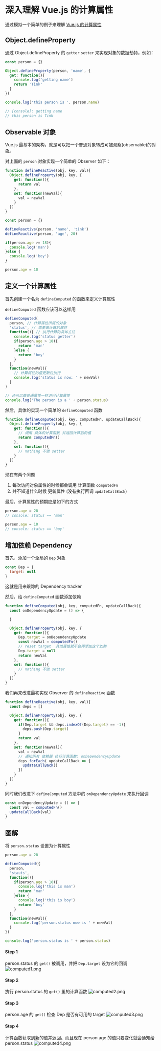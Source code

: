 # 深入理解 Vue.js 的计算属性

通过模拟一个简单的例子来理解 [Vue.js 的计算属性](https://vuejs.org/v2/guide/computed.html)

## Object.defineProperty

通过 Object.defineProperty 的 `getter` `setter` 来实现对象的数据劫持，例如：

```js
const person = {}

Object.defineProperty(person, 'name', {
  get: function(){
    console.log('getting name')
    return 'Tink'
  }
})

console.log('this person is ', person.name)

// [console]: getting name
// this person is Tink

```

## Observable 对象

Vue.js 最基本的架构，就是可以把一个普通对象转成可被观察(observable)的对象。

对上面的 `person` 对象实现一个简单的 Observer 如下：

```js
function defineReactive(obj, key, val){
  Object.defineProperty(obj, key, {
    get: function(){
      return val
    },
    set: function(newVal){
      val = newVal
    }
  })
}

const person = {}

defineReactive(person, 'name', 'tink')
defineReactive(person, 'age', 20)

if(person.age >= 18){
  console.log('man')
}else {
  console.log('boy')
}

person.age = 10

```

## 定义一个计算属性

首先创建一个名为 `defineComputed` 的函数来定义计算属性

`defineComputed` 函数应该可以这样用

```js
defineComputed(
  person, // 计算属性所属的对象
  'status', // 需要做计算的属性
  function(){ // 执行计算的具体方法
    console.log('status getter')
    if(person.age > 18){
      return 'man'
    }else {
      return 'boy'
    }
  },
  function(newVal){
    // 计算属性的值更新后执行
    console.log('status is now: ' + newVal)
  }
)

// 还可以像普通属性一样访问计算属性
console.log('The person is a ' + person.status)
```

然后，具体的实现一个简单的 `defineComputed` 函数

```js
function defineComputed(obj, key, computedFn, updateCallBack){
  Object.defineProperty(obj, key, {
    get: function(){
      // 调用 具体的计算函数 并返回计算后的值
      return computedFn()
    },
    set: function(){
      // nothing 不做 setter
    }
  })
}
```

现在有两个问题

1. 每次访问对象属性的时候都会调用 计算函数 `computedFn`
2. 并不知道什么时候 更新属性 (没有执行回调 `updateCallBack`)


最后，计算属性的预期应是如下的方式

```js
person.age = 20
// console: status == 'man'

person.age = 10
// console: status == 'boy'

```

## 增加依赖 Dependency

首先，添加一个全局的 `Dep` 对象

```js
const Dep = {
  target: null
}
```

这就是用来跟踪的 Dependency tracker 

然后，给 `defineComputed` 函数添加依赖

```js
function defineComputed(obj, key, computedFn, updateCallBack){
  const onDependencyUpdate = () => {

  }

  Object.defineProperty(obj, key, {
    get: function(){
      Dep.target = onDependencyUpdate
      const newVal = computedFn()
      // reset target  其他属性就不会再添加这个依赖
      Dep.target = null
      return newVal
    },
    set: function(){
      // nothing 不做 setter
    }
  })
}

```

我们再来改进最初实现 Observer 的 `defineReactive` 函数

```js
function defineReactive(obj, key, val){
  const deps = []

  Object.defineProperty(obj, key, {
    get: function(){
      if(Dep.target && deps.indexOf(Dep.target) == -1){
        deps.push(Dep.target)
      }
      return val
    },
    set: function(newVal){
      val = newVal
      // 通知所有 依赖器 执行计算函数: onDependencyUpdate 
      deps.forEach( updateCallBack => {
        updateCallBack()
      })
    }
  })
}

```

同时我们改进下 `defineComputed` 方法中的 `onDependencyUpdate` 来执行回调

```js
const onDependencyUpdate = () => {
  const val = computedFn()
  updateCallBack(val)
}
```

## 图解

将 `person.status` 设置为计算属性

```js
person.age = 20

defineComputed({
  person,
  'stauts',
  function(){
    if(person.age > 18){
      console.log('this is man')
      return 'man'
    }else {
      console.log('this is boy')
      return 'boy'
    }
  },
  function(newVal){
    console.log('person.status now is ' + newVal)
  }
})

console.log('person.status is ' + person.status)

```

#### Step 1

person.status 的 `get()` 被调用，并把 `Dep.target` 设为它的回调
![computed1.png](pic/computed1.png)

#### Step 2

执行 person.status 的 `get()` 里的计算函数
![computed2.png](pic/computed2.png)

#### Step 3

person.age 的 `get()` 检查 Dep 是否有可用的 target
![computed3.png](pic/computed3.png)

#### Step 4

计算函数获取到新的值并返回。而且现在 person.age 的值只要变化就会通知给 person.status
![computed4.png](pic/computed4.png)




